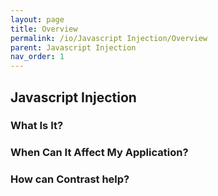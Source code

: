 ```yaml
---
layout: page
title: Overview
permalink: /io/Javascript Injection/Overview
parent: Javascript Injection
nav_order: 1
---
```


## Javascript Injection


### What Is It?





### When Can It Affect My Application?





### How can Contrast help?




